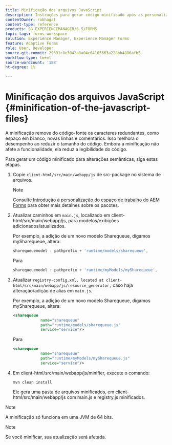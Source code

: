 ```yaml
---
title: Minificação dos arquivos JavaScript
description: Instruções para gerar código minificado após as personalizações do espaço de trabalho do AEM Forms para otimizar os arquivos JS para a Web.
contentOwner: robhagat
content-type: reference
products: SG_EXPERIENCEMANAGER/6.5/FORMS
topic-tags: forms-workspace
solution: Experience Manager, Experience Manager Forms
feature: Adaptive Forms
role: User, Developer
source-git-commit: 29391c8e3042a8a04c64165663a228bb4886afb5
workflow-type: tm+mt
source-wordcount: '188'
ht-degree: 1%

---
```


# Minificação dos arquivos JavaScript {#minification-of-the-javascript-files}

A minificação remove do código-fonte os caracteres redundantes, como espaço em branco, novas linhas e comentários. Isso melhora o desempenho ao reduzir o tamanho do código. Embora a minificação não afete a funcionalidade, ela reduz a legibilidade do código.

Para gerar um código minificado para alterações semânticas, siga estas etapas.

1. Copie `client-html/src/main/webapp/js` de src-package no sistema de arquivos.

   >[!NOTE]
   >
   >Consulte [Introdução à personalização do espaço de trabalho do AEM Forms](/help/forms/using/introduction-customizing-html-workspace.md) para obter mais detalhes sobre os pacotes.

1. Atualizar caminhos em `main.js`, localizado em client-html/src/main/webapp/js, para modelos/exibições adicionados/atualizados.

   Por exemplo, a adição de um novo modelo Sharequeue, digamos mySharequeue, altera:

   ```javascript
   sharequeuemodel : pathprefix + 'runtime/models/sharequeue',
   ```

   Para

   ```javascript
   sharequeuemodel : pathprefix + 'runtime/myModels/mySharequeue',
   ```

1. Atualizar `registry-config.xml, located at client-html/src/main/webapp/js/resource_generator,` caso haja alteração/adição de alias em `main.js`.

   Por exemplo, a adição de um novo modelo Sharequeue, digamos mySharequeue, altera:

   ```xml
   <sharequeue
               name="sharequeue"
               path="runtime/models/sharequeue.js"
               service="service"/>
   ```

   Para

   ```xml
   <sharequeue
               name="sharequeue"
               path="runtime/myModels/mySharequeue.js"
               service="service"/>
   ```

1. Em client-html/src/main/webapp/js/minifier, execute o comando:

   ```shell
   mvn clean install
   ```

   Ele gera uma pasta de arquivos minificados, em client-html/src/main/webapp/js com main.js e registry.js minificados.

>[!NOTE]
>
>A minificação só funciona em uma JVM de 64 bits.

>[!NOTE]
>
>Se você minificar, sua atualização será afetada.

